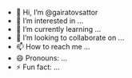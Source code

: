 - 👋 Hi, I’m @gairatovsattor
- 👀 I’m interested in ...
- 🌱 I’m currently learning ...
- 💞️ I’m looking to collaborate on ...
- 📫 How to reach me ...
- 😄 Pronouns: ...
- ⚡ Fun fact: ...

<!---
gairatovsattor/gairatovsattor is a ✨ special ✨ repository because its `README.md` (this file) appears on your GitHub profile.
You can click the Preview link to take a look at your changes.
--->

